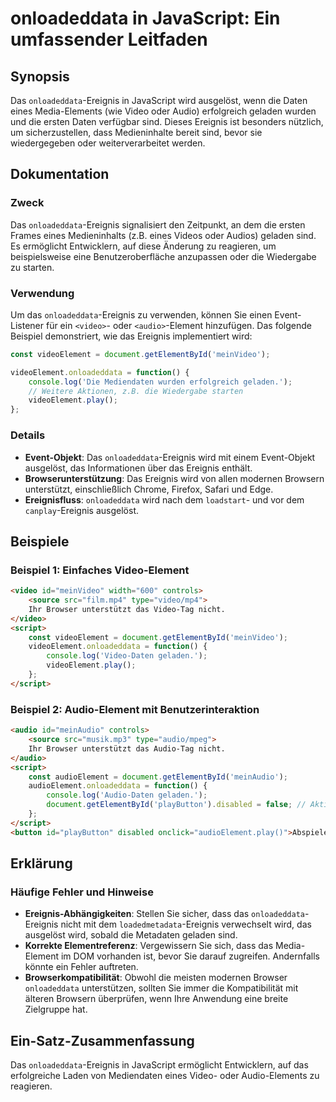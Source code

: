 <!--
Meta Description: # onloadeddata in JavaScript: Ein umfassender Leitfaden ## Synopsis Das `onloadeddata`-Ereignis in JavaScript wird ausgelöst, wenn die Daten eines Med...
Meta Keywords: das, ereignis, onloadeddata, die, video
-->

# onloadeddata in JavaScript: Ein umfassender Leitfaden

## Synopsis
Das `onloadeddata`-Ereignis in JavaScript wird ausgelöst, wenn die Daten eines Media-Elements (wie Video oder Audio) erfolgreich geladen wurden und die ersten Daten verfügbar sind. Dieses Ereignis ist besonders nützlich, um sicherzustellen, dass Medieninhalte bereit sind, bevor sie wiedergegeben oder weiterverarbeitet werden.

## Dokumentation
### Zweck
Das `onloadeddata`-Ereignis signalisiert den Zeitpunkt, an dem die ersten Frames eines Medieninhalts (z.B. eines Videos oder Audios) geladen sind. Es ermöglicht Entwicklern, auf diese Änderung zu reagieren, um beispielsweise eine Benutzeroberfläche anzupassen oder die Wiedergabe zu starten.

### Verwendung
Um das `onloadeddata`-Ereignis zu verwenden, können Sie einen Event-Listener für ein `<video>`- oder `<audio>`-Element hinzufügen. Das folgende Beispiel demonstriert, wie das Ereignis implementiert wird:

```javascript
const videoElement = document.getElementById('meinVideo');

videoElement.onloadeddata = function() {
    console.log('Die Mediendaten wurden erfolgreich geladen.');
    // Weitere Aktionen, z.B. die Wiedergabe starten
    videoElement.play();
};
```

### Details
- **Event-Objekt**: Das `onloadeddata`-Ereignis wird mit einem Event-Objekt ausgelöst, das Informationen über das Ereignis enthält.
- **Browserunterstützung**: Das Ereignis wird von allen modernen Browsern unterstützt, einschließlich Chrome, Firefox, Safari und Edge.
- **Ereignisfluss**: `onloadeddata` wird nach dem `loadstart`- und vor dem `canplay`-Ereignis ausgelöst.

## Beispiele
### Beispiel 1: Einfaches Video-Element
```html
<video id="meinVideo" width="600" controls>
    <source src="film.mp4" type="video/mp4">
    Ihr Browser unterstützt das Video-Tag nicht.
</video>
<script>
    const videoElement = document.getElementById('meinVideo');
    videoElement.onloadeddata = function() {
        console.log('Video-Daten geladen.');
        videoElement.play();
    };
</script>
```

### Beispiel 2: Audio-Element mit Benutzerinteraktion
```html
<audio id="meinAudio" controls>
    <source src="musik.mp3" type="audio/mpeg">
    Ihr Browser unterstützt das Audio-Tag nicht.
</audio>
<script>
    const audioElement = document.getElementById('meinAudio');
    audioElement.onloadeddata = function() {
        console.log('Audio-Daten geladen.');
        document.getElementById('playButton').disabled = false; // Aktiviert einen Play-Button
    };
</script>
<button id="playButton" disabled onclick="audioElement.play()">Abspielen</button>
```

## Erklärung
### Häufige Fehler und Hinweise
- **Ereignis-Abhängigkeiten**: Stellen Sie sicher, dass das `onloadeddata`-Ereignis nicht mit dem `loadedmetadata`-Ereignis verwechselt wird, das ausgelöst wird, sobald die Metadaten geladen sind.
- **Korrekte Elementreferenz**: Vergewissern Sie sich, dass das Media-Element im DOM vorhanden ist, bevor Sie darauf zugreifen. Andernfalls könnte ein Fehler auftreten.
- **Browserkompatibilität**: Obwohl die meisten modernen Browser `onloadeddata` unterstützen, sollten Sie immer die Kompatibilität mit älteren Browsern überprüfen, wenn Ihre Anwendung eine breite Zielgruppe hat.

## Ein-Satz-Zusammenfassung
Das `onloadeddata`-Ereignis in JavaScript ermöglicht Entwicklern, auf das erfolgreiche Laden von Mediendaten eines Video- oder Audio-Elements zu reagieren.